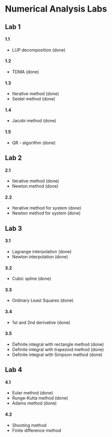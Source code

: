 # Numerical Analysis Labs

## Lab 1
#### 1.1
- LUP decomposition (done)

#### 1.2
- TDMA (done)

#### 1.3
- Iterative method (done)
- Seidel method (done)

#### 1.4
- Jacobi method (done)

#### 1.5
- QR - algorithm (done)

## Lab 2
#### 2.1
- Iterative method (done)
- Newton method (done)

#### 2.2
- Iterative method for system (done)
- Newton method for system (done)

## Lab 3
#### 3.1
- Lagrange interpolation (done)
- Newton interpolation (done)

#### 3.2
- Cubic spline (done)

#### 3.3
- Ordinary Least Squares (done)

#### 3.4
- 1st and 2nd derivative (done) 

#### 3.5
- Definite integral with rectangle method (done)
- Definite integral with trapezoid method (done)
- Definite integral with Simpson method (done)

## Lab 4
#### 4.1
- Euler method (done)
- Runge-Kutta method (done)
- Adams method (done)

#### 4.2
- Shooting method
- Finite difference method